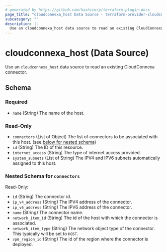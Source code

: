 ```yaml
---
# generated by https://github.com/hashicorp/terraform-plugin-docs
page_title: "cloudconnexa_host Data Source - terraform-provider-cloudconnexa"
subcategory: ""
description: |-
  Use an cloudconnexa_host data source to read an existing CloudConnexa connector.
---
```


# cloudconnexa_host (Data Source)

Use an `cloudconnexa_host` data source to read an existing CloudConnexa connector.



<!-- schema generated by tfplugindocs -->
## Schema

### Required

- `name` (String) The name of the host.

### Read-Only

- `connectors` (List of Object) The list of connectors to be associated with this host. (see [below for nested schema](#nestedatt--connectors))
- `id` (String) The ID of this resource.
- `internet_access` (String) The type of internet access provided.
- `system_subnets` (List of String) The IPV4 and IPV6 subnets automatically assigned to this host.

<a id="nestedatt--connectors"></a>
### Nested Schema for `connectors`

Read-Only:

- `id` (String) The connector id.
- `ip_v4_address` (String) The IPV4 address of the connector.
- `ip_v6_address` (String) The IPV6 address of the connector.
- `name` (String) The connector name.
- `network_item_id` (String) The id of the host with which the connector is associated.
- `network_item_type` (String) The network object type of the connector. This typically will be set to `HOST`.
- `vpn_region_id` (String) The id of the region where the connector is deployed.


